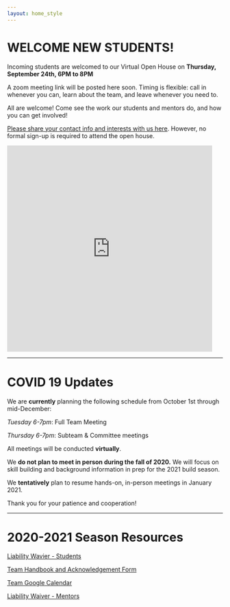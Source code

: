```yaml
---
layout: home_style
---
```


# WELCOME NEW STUDENTS!

Incoming students are welcomed to our Virtual Open House on **Thursday, September 24th, 6PM to 8PM**

A zoom meeting link will be posted here soon. Timing is flexible: call in whenever you can, learn about the team, and leave whenever you need to.

All are welcome! Come see the work our students and mentors do, and how you can get involved!

[Please share your contact info and interests with us here](https://forms.gle/wJrJxuQZF1pF3mnS9). However, no formal sign-up is required to attend the open house.

<iframe width="95%" height="480" src="https://www.youtube.com/embed/Rr36YomYFO0" frameborder="0" allow="accelerometer; autoplay; encrypted-media; gyroscope; picture-in-picture" allowfullscreen></iframe>

<hr>

# COVID 19 Updates

We are **currently** planning the following schedule from October 1st through mid-December:

_Tuesday 6-7pm_: Full Team Meeting

_Thursday 6-7pm_: Subteam & Committee meetings

All meetings will be conducted **virtually**. 

We **do not plan to meet in person during the fall of 2020.**  We will focus on skill building and background information in prep for the 2021 build season.

We **tentatively** plan to resume hands-on, in-person meetings in January 2021.

Thank you for your patience and cooperation!

<hr>

# 2020-2021 Season Resources

[Liability Wavier - Students](assets/documents/First-Robotics-Liability-Waiver-Students.pdf)

[Team Handbook and Acknowledgement Form](assets/documents/RC_handbook_2020-2021.pdf)

[Team Google Calendar](https://calendar.google.com/calendar/embed?src=frc1736%40gmail.com&ctz=America%2FChicago)

[Liability Waiver - Mentors](assets/documents/First-Robotics-Liability-Waiver-Mentors.pdf)


